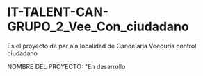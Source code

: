 # IT-TALENT-CAN-GRUPO_2_Vee_Con_ciudadano
Es el proyecto de par ala localidad de Candelaria Veeduría control ciudadano

NOMBRE DEL PROYECTO:
"En desarrollo



